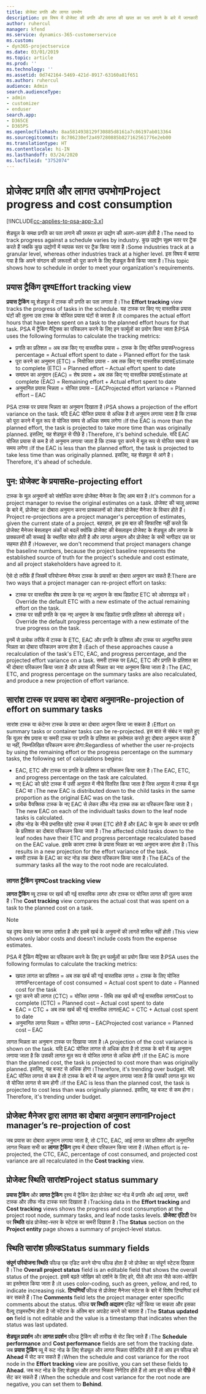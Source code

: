 ```yaml
---
title: प्रोजेक्ट प्रगति और लागत उपभोग
description: इस विषय में प्रोजेक्ट की प्रगति और लागत की खपत का पता लगाने के बारे में जानकारी दी गई है।
author: ruhercul
manager: kfend
ms.service: dynamics-365-customerservice
ms.custom:
- dyn365-projectservice
ms.date: 03/01/2019
ms.topic: article
ms.prod: ''
ms.technology: ''
ms.assetid: 0d742164-5469-421d-8917-63160a81f651
ms.author: ruhercul
audience: Admin
search.audienceType:
- admin
- customizer
- enduser
search.app:
- D365CE
- D365PS
ms.openlocfilehash: 8aa5814938129f30885d8161a7c86197ab013364
ms.sourcegitcommit: 8c786230ef2a497280885b827162561776e2eb00
ms.translationtype: HT
ms.contentlocale: hi-IN
ms.lasthandoff: 03/24/2020
ms.locfileid: "3752074"
---
```

# <a name="project-progress-and-cost-consumption"></a><span data-ttu-id="d5d87-103">प्रोजेक्ट प्रगति और लागत उपभोग</span><span class="sxs-lookup"><span data-stu-id="d5d87-103">Project progress and cost consumption</span></span>

[!INCLUDE[cc-applies-to-psa-app-3.x](../includes/cc-applies-to-psa-app-3x.md)]

<span data-ttu-id="d5d87-104">शेड्यूल के समक्ष प्रगति का पता लगाने की ज़रूरत हर उद्योग की अलग-अलग होती है।</span><span class="sxs-lookup"><span data-stu-id="d5d87-104">The need to track progress against a schedule varies by industry.</span></span> <span data-ttu-id="d5d87-105">कुछ उद्योग सूक्ष्म स्तर पर ट्रैक करते हैं जबकि कुछ उद्योगों में व्यापक स्तर पर ट्रैक किया जाता है।</span><span class="sxs-lookup"><span data-stu-id="d5d87-105">Some industries track at a granular level, whereas other industries track at a higher level.</span></span> <span data-ttu-id="d5d87-106">इस विषय में बताया गया है कि अपने संगठन की ज़रूरतों को पूरा करने के लिए शेड्यूल कैसे किया जाता है।</span><span class="sxs-lookup"><span data-stu-id="d5d87-106">This topic shows how to schedule in order to meet your organization's requirements.</span></span>

## <a name="effort-tracking-view"></a><span data-ttu-id="d5d87-107">प्रयास ट्रैकिंग दृश्य</span><span class="sxs-lookup"><span data-stu-id="d5d87-107">Effort tracking view</span></span>

<span data-ttu-id="d5d87-108">**प्रयास ट्रैकिंग** व्यू शेड्यूल में टास्क की प्रगति का पता लगाता है।</span><span class="sxs-lookup"><span data-stu-id="d5d87-108">The **Effort tracking** view tracks the progress of tasks in the schedule.</span></span> <span data-ttu-id="d5d87-109">यह टास्क पर किए गए वास्तविक प्रयास घंटों की तुलना उस टास्क के योजित प्रयास घंटों से करता है।</span><span class="sxs-lookup"><span data-stu-id="d5d87-109">It compares the actual effort hours that have been spent on a task to the planned effort hours for that task.</span></span> <span data-ttu-id="d5d87-110">PSA में ट्रैकिंग मैट्रिक्स का परिकलन करने के लिए इन फार्मूलों का प्रयोग किया जाता है:</span><span class="sxs-lookup"><span data-stu-id="d5d87-110">PSA uses the following formulas to calculate the tracking metrics:</span></span>

- <span data-ttu-id="d5d87-111">प्रगति का प्रतिशत = अब तक किए गए वास्तविक प्रयास ÷ टास्क के लिए योजित प्रयास</span><span class="sxs-lookup"><span data-stu-id="d5d87-111">Progress percentage = Actual effort spent to date ÷ Planned effort for the task</span></span> 
- <span data-ttu-id="d5d87-112">पूरा करने का अनुमान (ETC) = नियोजित प्रयास - अब तक किए गए वास्तविक प्रयास</span><span class="sxs-lookup"><span data-stu-id="d5d87-112">Estimate to complete (ETC) = Planned effort – Actual effort spent to date</span></span> 
- <span data-ttu-id="d5d87-113">समापन का अनुमान (EAC) = शेष प्रयास + अब तक किए गए वास्तविक प्रयास</span><span class="sxs-lookup"><span data-stu-id="d5d87-113">Estimate at complete (EAC) = Remaining effort + Actual effort spent to date</span></span> 
- <span data-ttu-id="d5d87-114">अनुमानित प्रयास भिन्नता = योजित प्रयास – EAC</span><span class="sxs-lookup"><span data-stu-id="d5d87-114">Projected effort variance = Planned effort – EAC</span></span>

<span data-ttu-id="d5d87-115">PSA टास्क पर प्रयास भिन्नता का अनुमान दिखाता है।</span><span class="sxs-lookup"><span data-stu-id="d5d87-115">PSA shows a projection of the effort variance on the task.</span></span> <span data-ttu-id="d5d87-116">यदि EAC योजित प्रयास से अधिक है तो अनुमान लगाया जाता है कि टास्क को पूरा करने में मूल रूप से योजित समय से अधिक समय लगेगा।</span><span class="sxs-lookup"><span data-stu-id="d5d87-116">If the EAC is more than the planned effort, the task is projected to take more time than was originally planned.</span></span> <span data-ttu-id="d5d87-117">इसलिए, यह शेड्यूल से पीछे है।</span><span class="sxs-lookup"><span data-stu-id="d5d87-117">Therefore, it's behind schedule.</span></span> <span data-ttu-id="d5d87-118">यदि EAC योजित प्रयास से कम है तो अनुमान लगाया जाता है कि टास्क पूरा करने में मूल रूप से योजित समय से कम समय लगेगा।</span><span class="sxs-lookup"><span data-stu-id="d5d87-118">If the EAC is less than the planned effort, the task is projected to take less time than was originally planned.</span></span> <span data-ttu-id="d5d87-119">इसलिए, यह शेड्यूल से आगे है।</span><span class="sxs-lookup"><span data-stu-id="d5d87-119">Therefore, it's ahead of schedule.</span></span>

## <a name="re-projecting-effort"></a><span data-ttu-id="d5d87-120">पुन: प्रोजेक्ट के प्रयास</span><span class="sxs-lookup"><span data-stu-id="d5d87-120">Re-projecting effort</span></span>

<span data-ttu-id="d5d87-121">टास्क के मूल अनुमानों को संशोधित करना प्रोजेक्ट मैनेजर के लिए आम बात है।</span><span class="sxs-lookup"><span data-stu-id="d5d87-121">It's common for a project manager to revise the original estimates on a task.</span></span> <span data-ttu-id="d5d87-122">प्रोजेक्ट की चालू अवस्था के बारे में, प्रोजेक्ट का दोबारा अनुमान करना प्राक्कलनों को लेकर प्रोजेक्ट मैनेजर के विचार होते हैं।</span><span class="sxs-lookup"><span data-stu-id="d5d87-122">Project re-projections are a project manager's perception of estimates, given the current state of a project.</span></span> <span data-ttu-id="d5d87-123">बहरहाल, हम इस बात की सिफारिश नहीं करते कि प्रोजेक्ट मैनेजर बेसलाइन अंकों को बदलें क्योंकि प्रोजेक्ट की बेसलाइन प्रोजेक्ट के शेड्यूल और लागत के प्राक्कलनों की सच्चाई के स्थापित स्रोत होती है और लागत अनुमान और प्रोजेक्ट के सभी भागीदार उस पर सहमत होते हैं।</span><span class="sxs-lookup"><span data-stu-id="d5d87-123">However, we don't recommend that project managers change the baseline numbers, because the project baseline represents the established source of truth for the project's schedule and cost estimate, and all project stakeholders have agreed to it.</span></span>

<span data-ttu-id="d5d87-124">ऐसे दो तरीके हैं जिसमें परियोजना मैनेजर टास्क के प्रयासों का दोबारा अनुमान कर सकते हैं:</span><span class="sxs-lookup"><span data-stu-id="d5d87-124">There are two ways that a project manager can re-project effort on tasks:</span></span>

- <span data-ttu-id="d5d87-125">टास्क पर वास्तविक शेष प्रयास के एक नए अनुमान के साथ डिफ़ॉल्ट ETC को ओवरराइड करें।</span><span class="sxs-lookup"><span data-stu-id="d5d87-125">Override the default ETC with a new estimate of the actual remaining effort on the task.</span></span> 
- <span data-ttu-id="d5d87-126">टास्क पर सही प्रगति के एक नए अनुमान के साथ डिफ़ॉल्ट प्रगति प्रतिशत को ओवरराइड करें।</span><span class="sxs-lookup"><span data-stu-id="d5d87-126">Override the default progress percentage with a new estimate of the true progress on the task.</span></span>

<span data-ttu-id="d5d87-127">इनमें से प्रत्येक तरीके में टास्क के ETC, EAC और प्रगति के प्रतिशत और टास्क पर अनुमानित प्रयास भिन्नता का दोबारा परिकलन करना होता है।</span><span class="sxs-lookup"><span data-stu-id="d5d87-127">Each of these approaches cause a recalculation of the task's ETC, EAC, and progress percentage, and the projected effort variance on a task.</span></span> <span data-ttu-id="d5d87-128">समरी टास्क पर EAC, ETC और प्रगति के प्रतिशत का भी दोबारा परिकलन किया जाता है और प्रयास की भिन्नता का नया अनुमान किया जाता है।</span><span class="sxs-lookup"><span data-stu-id="d5d87-128">The EAC, ETC, and progress percentage on the summary tasks are also recalculated, and produce a new projection of effort variance.</span></span>

## <a name="re-projection-of-effort-on-summary-tasks"></a><span data-ttu-id="d5d87-129">सारांश टास्क पर प्रयास का दोबारा अनुमान</span><span class="sxs-lookup"><span data-stu-id="d5d87-129">Re-projection of effort on summary tasks</span></span>

<span data-ttu-id="d5d87-130">सारांश टास्क या कंटेनर टास्क के प्रयास का दोबारा अनुमान किया जा सकता है।</span><span class="sxs-lookup"><span data-stu-id="d5d87-130">Effort on summary tasks or container tasks can be re-projected.</span></span> <span data-ttu-id="d5d87-131">इस बात से संबंध न रखते हुए कि यूज़र शेष प्रयास या समरी टास्क पर प्रगति के प्रतिशत का इस्तेमाल करते हुए दोबारा अनुमान करता है या नहीं, निम्नलिखित परिकलन करना होगा:</span><span class="sxs-lookup"><span data-stu-id="d5d87-131">Regardless of whether the user re-projects by using the remaining effort or the progress percentage on the summary tasks, the following set of calculations begins:</span></span>

- <span data-ttu-id="d5d87-132">EAC, ETC और टास्क पर प्रगति के प्रतिशत का परिकलन किया जाता है।</span><span class="sxs-lookup"><span data-stu-id="d5d87-132">The EAC, ETC, and progress percentage on the task are calculated.</span></span>
- <span data-ttu-id="d5d87-133">नए EAC को छोटे टास्क में उसी अनुपात में नीचे वितरित किया जाता है जिस अनुपात में टास्क में मूल EAC था।</span><span class="sxs-lookup"><span data-stu-id="d5d87-133">The new EAC is distributed down to the child tasks in the same proportion as the original EAC was on the task.</span></span>
- <span data-ttu-id="d5d87-134">प्रत्येक वैयक्तिक टास्क के नए EAC से लेकर लीफ नोड टास्क तक का परिकलन किया जाता है।</span><span class="sxs-lookup"><span data-stu-id="d5d87-134">The new EAC on each of the individualt tasks down to the leaf node tasks is calculated.</span></span> 
- <span data-ttu-id="d5d87-135">लीफ नोड के नीचे प्रभावित छोटे टास्क में उनका ETC होते हैं और EAC के मूल्य के आधार पर प्रगति के प्रतिशत का दोबारा परिकलन किया जाता है।</span><span class="sxs-lookup"><span data-stu-id="d5d87-135">The affected child tasks down to the leaf nodes have their ETC and progress percentage recalculated based on the EAC value.</span></span> <span data-ttu-id="d5d87-136">इसके कारण टास्क के प्रयास भिन्नता का नया अनुमान करना होता है।</span><span class="sxs-lookup"><span data-stu-id="d5d87-136">This results in a new projection for the effort variance of the task.</span></span> 
- <span data-ttu-id="d5d87-137">समरी टास्क के EAC का रूट नोड तक दोबारा परिकलन किया जाता है।</span><span class="sxs-lookup"><span data-stu-id="d5d87-137">The EACs of the summary tasks all the way to the root node are recalculated.</span></span>

### <a name="cost-tracking-view"></a><span data-ttu-id="d5d87-138">लागत ट्रैकिंग दृश्य</span><span class="sxs-lookup"><span data-stu-id="d5d87-138">Cost tracking view</span></span> 

<span data-ttu-id="d5d87-139">**लागत ट्रैकिंग** व्यू टास्क पर खर्च की गई वास्तविक लागत और टास्क पर योजित लागत की तुलना करता है।</span><span class="sxs-lookup"><span data-stu-id="d5d87-139">The **Cost tracking** view compares the actual cost that was spent on a task to the planned cost on a task.</span></span> 

> [!NOTE]
> <span data-ttu-id="d5d87-140">यह दृश्य केवल श्रम लागत दर्शाता है और इसमें खर्च के अनुमानों की लागतें शामिल नहीं होती।</span><span class="sxs-lookup"><span data-stu-id="d5d87-140">This view shows only labor costs and doesn’t include costs from the expense estimates.</span></span> 

<span data-ttu-id="d5d87-141">PSA में ट्रैकिंग मैट्रिक्स का परिकलन करने के लिए इन फार्मूलों का प्रयोग किया जाता है:</span><span class="sxs-lookup"><span data-stu-id="d5d87-141">PSA uses the following formulas to calculate the tracking metrics:</span></span>

- <span data-ttu-id="d5d87-142">खपत लागत का प्रतिशत = अब तक खर्च की गई वास्तविक लागत ÷ टास्क के लिए योजित लागत</span><span class="sxs-lookup"><span data-stu-id="d5d87-142">Percentage of cost consumed = Actual cost spent to date ÷ Planned cost for the task</span></span>
- <span data-ttu-id="d5d87-143">पूरा करने की लागत (CTC) = योजित लागत - तिथि तक खर्च की गई वास्तविक लागत</span><span class="sxs-lookup"><span data-stu-id="d5d87-143">Cost to complete (CTC) = Planned cost – Actual cost spent to date</span></span>
- <span data-ttu-id="d5d87-144">EAC = CTC + अब तक खर्च की गई वास्तविक लागत</span><span class="sxs-lookup"><span data-stu-id="d5d87-144">EAC = CTC + Actual cost spent to date</span></span>
- <span data-ttu-id="d5d87-145">अनुमानित लागत भिन्नता = योजित लागत – EAC</span><span class="sxs-lookup"><span data-stu-id="d5d87-145">Projected cost variance = Planned cost – EAC</span></span>

<span data-ttu-id="d5d87-146">लागत भिन्नता का अनुमान टास्क पर दिखाया जाता है।</span><span class="sxs-lookup"><span data-stu-id="d5d87-146">A projection of the cost variance is shown on the task.</span></span> <span data-ttu-id="d5d87-147">यदि EAC योजित लागत से अधिक होता है तो टास्क के बारे में यह अनुमान लगाया जाता है कि उसकी लागत मूल रूप से योजित लागत से अधिक होगी।</span><span class="sxs-lookup"><span data-stu-id="d5d87-147">If the EAC is more than the planned cost, the task is projected to cost more than was originally planned.</span></span> <span data-ttu-id="d5d87-148">इसलिए, यह बजट से अधिक होगा।</span><span class="sxs-lookup"><span data-stu-id="d5d87-148">Therefore, it's trending over budget.</span></span> <span data-ttu-id="d5d87-149">यदि EAC योजित लागत से कम है तो टास्क के बारे में यह अनुमान लगाया जाता है कि उसकी लागत मूल रूप से योजित लागत से कम होगी।</span><span class="sxs-lookup"><span data-stu-id="d5d87-149">If the EAC is less than the planned cost, the task is projected to cost less than was originally planned.</span></span> <span data-ttu-id="d5d87-150">इसलिए, यह बजट से कम होगा।</span><span class="sxs-lookup"><span data-stu-id="d5d87-150">Therefore, it's trending under budget.</span></span>

## <a name="project-managers-re-projection-of-cost"></a><span data-ttu-id="d5d87-151">प्रोजेक्ट मैनेजर द्वारा लागत का दोबारा अनुमान लगाना</span><span class="sxs-lookup"><span data-stu-id="d5d87-151">Project manager’s re-projection of cost</span></span>

<span data-ttu-id="d5d87-152">जब प्रयास का दोबारा अनुमान लगाया जाता है, तो CTC, EAC, आई लागत का प्रतिशत और अनुमानित लागत भिन्नता सभी का **लागत ट्रैकिंग** दृश्य में दोबारा परिकलन किया जाता है।</span><span class="sxs-lookup"><span data-stu-id="d5d87-152">When effort is re-projected, the CTC, EAC, percentage of cost consumed, and projected cost variance are all recalculated in the **Cost tracking** view.</span></span>

## <a name="project-status-summary"></a><span data-ttu-id="d5d87-153">प्रोजेक्ट स्थिति सारांश</span><span class="sxs-lookup"><span data-stu-id="d5d87-153">Project status summary</span></span>

<span data-ttu-id="d5d87-154">**प्रयास ट्रैकिंग** और **लागत ट्रैकिंग** दृश्य में ट्रैकिंग डेटा प्रोजेक्ट रूट नोड में प्रगति और आई लागत, समरी टास्क और लीफ नोड टास्क स्तर दिखाता है।</span><span class="sxs-lookup"><span data-stu-id="d5d87-154">Tracking data in the **Effort tracking** and **Cost tracking** views shows the progress and cost consumption at the project root node, summary tasks, and leaf node tasks levels.</span></span> <span data-ttu-id="d5d87-155">**प्रोजेक्ट एंटिटी** पेज पर **स्थिति** खंड प्रोजेक्ट-स्तर के स्टेटस का समरी दिखाता है।</span><span class="sxs-lookup"><span data-stu-id="d5d87-155">The **Status** section on the **Project entity** page shows a summary of project-level status.</span></span>

## <a name="status-summary-fields"></a><span data-ttu-id="d5d87-156">स्थिति सारांश फ़ील्ड</span><span class="sxs-lookup"><span data-stu-id="d5d87-156">Status summary fields</span></span>

<span data-ttu-id="d5d87-157">**संपूर्ण परियोजना स्थिति** फील्ड एक एडिट करने योग्य फील्ड होता है जो प्रोजेक्ट का संपूर्ण स्टेटस दिखाता है।</span><span class="sxs-lookup"><span data-stu-id="d5d87-157">The **Overall project status** field is an editable field that shows the overall status of the project.</span></span> <span data-ttu-id="d5d87-158">इसमें बढ़ते जोखिम को दर्शाने के लिए हरे, पीले और लाल जैसे कलर-कोडिंग का इस्तेमाल किया जाता है।</span><span class="sxs-lookup"><span data-stu-id="d5d87-158">It uses color-coding, such as green, yellow, and red, to indicate increasing risk.</span></span> <span data-ttu-id="d5d87-159">**टिप्पणियाँ** फील्ड से प्रोजेक्ट मैनेजर स्टेटस के बारे में विशेष टिप्पणियां दर्ज कर सकते हैं।</span><span class="sxs-lookup"><span data-stu-id="d5d87-159">The **Comments** field lets the project manager enter specific comments about the status.</span></span> <span data-ttu-id="d5d87-160">फील्ड **पर स्थिति अद्यतन** एडिट नहीं किया जा सकता और इसका वैल्यू टाइमस्टैम्प होता है जो स्टेटस के अंतिम बार अपडेट करने को बताता है।</span><span class="sxs-lookup"><span data-stu-id="d5d87-160">The **Status updated on** field is not editable and the value is a timestamp that indicates when the status was last updated.</span></span>

<span data-ttu-id="d5d87-161">**शेड्यूल प्रदर्शन** और **लागत प्रदर्शन** फील्ड ट्रैकिंग की तारीख से सेट किए जाते हैं।</span><span class="sxs-lookup"><span data-stu-id="d5d87-161">The **Schedule performance** and **Cost performance** fields are set from the tracking date.</span></span> <span data-ttu-id="d5d87-162">जब **प्रयास ट्रैकिंग** व्यू में रूट नोड के लिए शेड्यूल और लागत भिन्नता पोज़िटिव होते हैं तो आप इन फील्ड को **Ahead** में सेट कर सकते हैं।</span><span class="sxs-lookup"><span data-stu-id="d5d87-162">When the schedule and cost variance for the root node in the **Effort tracking** view are positive, you can set these fields to **Ahead**.</span></span> <span data-ttu-id="d5d87-163">जब रूट नोड के लिए शेड्यूल और लागत भिन्नता निगेटिव होते हैं तो आप इन फील्ड को **पीछे** में सेट कर सकते हैं।</span><span class="sxs-lookup"><span data-stu-id="d5d87-163">When the schedule and cost variance for the root node are negative, you can set them to **Behind**.</span></span>
